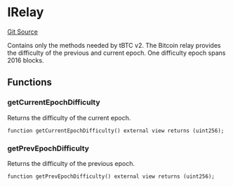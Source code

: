 # IRelay
[Git Source](https://github.com/bob-collective/bob/blob/master/src/relay/IRelay.sol)

Contains only the methods needed by tBTC v2. The Bitcoin relay
provides the difficulty of the previous and current epoch. One
difficulty epoch spans 2016 blocks.


## Functions
### getCurrentEpochDifficulty

Returns the difficulty of the current epoch.


```solidity
function getCurrentEpochDifficulty() external view returns (uint256);
```

### getPrevEpochDifficulty

Returns the difficulty of the previous epoch.


```solidity
function getPrevEpochDifficulty() external view returns (uint256);
```

